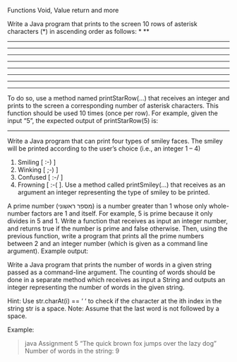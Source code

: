 Functions
Void, Value return and more
<!-- Assignment 1 -->
Write a Java program that prints to the screen 10 rows of asterisk characters (*) in ascending order as follows: 
*
**
***
****
*****
******
*******
********
*********
**********

To do so, use a method named printStarRow(...) that receives an integer and prints to the screen a corresponding number of asterisk characters. This function should be used 10 times (once per row).
For example, given the input “5”, the expected output of printStarRow(5) is:
*****


<!-- Assignment 2 -->
Write a Java program that can print four types of smiley faces. The smiley will be printed according to the user’s choice (i.e., an integer 1 – 4)
1.	Smiling [ :-) ]
2.	Winking [ ;-) ]
3.	Confused [ :-/ ]
4.	Frowning [ :-( ].
Use a method called printSmiley(…) that receives as an argument an integer representing the type of smiley to be printed. 
 
<!-- Assignment 3 -->
A prime number (מספר ראשוני) is a number greater than 1 whose only whole-number factors are 1 and itself. For example, 5 is prime because it only divides in 5 and 1.
Write a function that receives as input an integer number, 
and returns true if the number is prime and false otherwise.
Then, using the previous function, write a program that prints all the prime numbers between 2 and an integer number (which is given as a command line argument).
Example output: 
  

<!-- Assignment 4 (BONUS) -->
Write a Java program that prints the number of words in a given string passed as a command-line argument. The counting of words should be done in a separate method which receives as input a String and outputs an integer representing the number of words in the given string. 

Hint: Use str.charAt(i) == ‘ ‘ to check if the character at the ith index in the string str is a space. 
Note: Assume that the last word is not followed by a space. 

Example:
> java Assignment 5 “The quick brown fox jumps over the lazy dog”
Number of words in the string: 9
